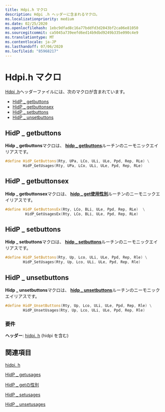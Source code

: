 ```yaml
---
title: Hdpi.h マクロ
description: Hdpi .h ヘッダーに含まれるマクロ。
ms.localizationpriority: medium
ms.date: 02/25/2020
ms.openlocfilehash: 1ebc9dfad8c16a77bddfd3d2043bf2ca06e81050
ms.sourcegitcommit: ca5045a739eefd6ed14b9dbd9249b335e090c4e9
ms.translationtype: MT
ms.contentlocale: ja-JP
ms.lasthandoff: 07/06/2020
ms.locfileid: "85968217"
---
```

# <a name="hdpih-macros"></a>Hdpi.h マクロ

[Hdpi .h](https://docs.microsoft.com/windows-hardware/drivers/ddi/hidpi/)ヘッダーファイルには、次のマクロが含まれています。

- [HidP \_ getbuttons](#hidp_getbuttons)
- [HidP \_ getbuttonsex](#hidp_getbuttonsex)
- [HidP \_ setbuttons](#hidp_setbuttons)
- [HidP \_ unsetbuttons](#hidp_unsetbuttons)

## <a name="hidp_getbuttons"></a>HidP \_ getbuttons

**Hidp \_ getbuttons**マクロは、 [**hidp \_ getbuttons**](https://docs.microsoft.com/windows-hardware/drivers/ddi/hidpi/nf-hidpi-hidp_getusages)ルーチンのニーモニックエイリアスです。

```cpp
#define HidP_GetButtons(Rty, UPa, LCo, ULi, ULe, Ppd, Rep, RLe) \
        HidP_GetUsages(Rty, UPa, LCo, ULi, ULe, Ppd, Rep, RLe)
```

## <a name="hidp_getbuttonsex"></a>HidP \_ getbuttonsex

**Hidp \_ getbuttonsex**マクロは、 [**hidp \_ get使用性別**](https://docs.microsoft.com/windows-hardware/drivers/ddi/hidpi/nf-hidpi-hidp_getusagesex)ルーチンのニーモニックエイリアスです。

```cpp
#define HidP_GetButtonsEx(Rty, LCo, BLi, ULe, Ppd, Rep, RLe)  \
         HidP_GetUsagesEx(Rty, LCo, BLi, ULe, Ppd, Rep, RLe)
```

## <a name="hidp_setbuttons"></a>HidP \_ setbuttons

**Hidp \_ setbuttons**マクロは、 [**hidp \_ setbuttons**](https://docs.microsoft.com/windows-hardware/drivers/ddi/hidpi/nf-hidpi-hidp_setusages)ルーチンのニーモニックエイリアスです。

```cpp
#define HidP_SetButtons(Rty, Up, Lco, ULi, ULe, Ppd, Rep, Rle) \
        HidP_SetUsages(Rty, Up, Lco, ULi, ULe, Ppd, Rep, Rle)
```

## <a name="hidp_unsetbuttons"></a>HidP \_ unsetbuttons

**Hidp \_ unsetbuttons**マクロは、 [**hidp \_ unsetbuttons**](https://docs.microsoft.com/windows-hardware/drivers/ddi/hidpi/nf-hidpi-hidp_unsetusages)ルーチンのニーモニックエイリアスです。

```cpp
#define HidP_UnsetButtons(Rty, Up, Lco, ULi, ULe, Ppd, Rep, Rle) \
        HidP_UnsetUsages(Rty, Up, Lco, ULi, ULe, Ppd, Rep, Rle)
```

### <a name="requirements"></a>要件

**ヘッダー**: [hidpi. h](https://docs.microsoft.com/windows-hardware/drivers/ddi/hidpi/) (hidpi を含む)


## <a name="see-also"></a>関連項目

[hidpi. h](https://docs.microsoft.com/windows-hardware/drivers/ddi/hidpi/)

[HidP \_ getusages](https://docs.microsoft.com/windows-hardware/drivers/ddi/hidpi/nf-hidpi-hidp_getusages)

[HidP \_ getの性別](https://docs.microsoft.com/windows-hardware/drivers/ddi/hidpi/nf-hidpi-hidp_getusagesex)

[HidP \_ setusages](https://docs.microsoft.com/windows-hardware/drivers/ddi/hidpi/nf-hidpi-hidp_setusages)

[HidP \_ unsetusages](https://docs.microsoft.com/windows-hardware/drivers/ddi/hidpi/nf-hidpi-hidp_unsetusages)
